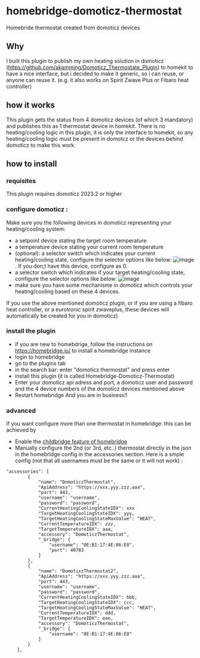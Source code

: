 # homebridge-domoticz-thermostat
Homebride thermostat created from domoticz devices

## Why
I built this plugin to publish my own heating solution in domoticz (https://github.com/akamming/Domoticz_Thermostate_Plugin) to homekit to have a nice interface, but i decided to make it generic, so i can reuse, or anyone can reuse it.  (e.g. it  also works on Spirit Zwave Plus or Fibaro heat controller)

## how it works

This plugin gets the status from 4 domoticz devices (of which 3 mandatory) and publishes this as 1 thermostat device in homekit. There is no heating/cooling logic in this plugin, it is only the interface to homekit, so any heating/cooling logic must be present in domotcz or the devices behind domoticz to make this work.

## how to install

### requisites
This plugin requires domoticz 2023.2 or higher

### configure domoticz :
Make sure you the following devices in domoticz representing your heating/cooling system:
- a setpoint device stating the target room temperature
- a temperature device stating your current room temperature 
- (optional): a selector switch which indicates your current heating/cooling state, configure the selector options like below:
![image](https://user-images.githubusercontent.com/30364409/177097461-f883e006-4e57-4bb7-a68a-4a2dfdec5a4a.png). If you don;t have this device, configure as 0.
- a selector switch which indicates if your target heating/cooling state, configure the selector options like below:
![image](https://user-images.githubusercontent.com/30364409/177097341-ca534b92-17bd-4fcf-8ead-f136ed32a307.png)
- make sure you have some mechanisme in domoticz which controls your heating/cooling based on these 4 devices. 

If you use the above mentioned domoticz plugin, or if you are using a fibaro heat controller, or a eurotronic spirit zwaveplus, these devices will automatically be created for you in domoticz)

### install the plugin
- if you are new to homebdrige, follow the instructions on https://homebridge.io/ to install a homebridge instance 
- login to homebridge
- go to the plugins tab
- in the search bar: enter "domoticz thermostat"  and press enter
- install this plugin (it is called Homebridge-Domoticz-Thermostat)
- Enter your domoticz api adress and port, a domoticz user and password and the 4 device numbers of the domoticz devices mentioned above
- Restart homebridge
And you are in business!!

### advanced
If you want configure more than one thermostat in homebridge: this can be achieved by
- Enable the [childbridge feature of homebridge](https://github.com/homebridge/homebridge/wiki/Child-Bridges) 
- Manually configure the 2nd (or 3rd, etc..) thermostat directly in the json in the homebridge config in the accessories section. Here is a smple config (not that all usernames must be the same or it will not work) :
```
"accessories": [
        {
            "name": "DomoticzThermostat",
            "ApiAddress": "https://xxx.yyy.zzz.aaa",
            "port": 443,
            "username": "username",
            "password": "password",
            "CurrentHeatingCoolingStateIDX": xxx
            "TargetHeatingCoolingStateIDX": yyy,
            "TargetHeatingCoolingStateMaxValue": "HEAT",
            "CurrentTemperatureIDX": zzz,
            "TargetTemperatureIDX": aaa,
            "accessory": "DomoticzThermostat",
            "_bridge": {
                "username": "0E:B1:17:4E:86:E8",
                "port": 40783
            }
        },
        {
            "name": "DomotixzThermostat2",
            "ApiAddress": "https://xxx.yyy.zzz.aaa",
            "port": 443,
            "username": "username",
            "password": "password",
            "CurrentHeatingCoolingStateIDX": bbb,
            "TargetHeatingCoolingStateIDX": ccc,
            "TargetHeatingCoolingStateMaxValue": "HEAT",
            "CurrentTemperatureIDX": ddd,
            "TargetTemperatureIDX": eee,
            "accessory": "DomoticzThermostat",
            "_bridge": {
                "username": "0E:B1:17:4E:86:E8"
            }
        }
    ],
```
